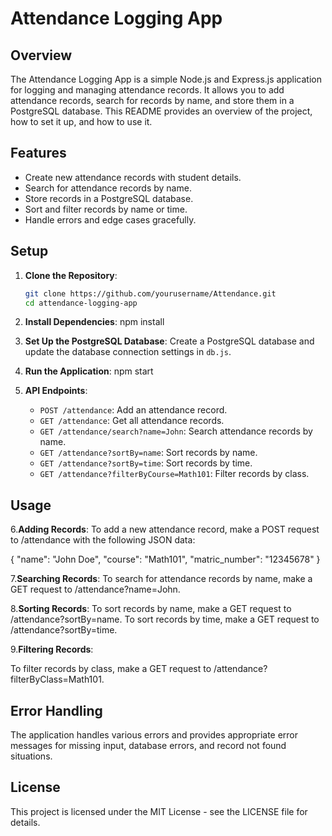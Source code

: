# Attendance Logging App

## Overview

The Attendance Logging App is a simple Node.js and Express.js application for logging and managing attendance records. It allows you to add attendance records, search for records by name, and store them in a PostgreSQL database. This README provides an overview of the project, how to set it up, and how to use it.

## Features

- Create new attendance records with student details.
- Search for attendance records by name.
- Store records in a PostgreSQL database.
- Sort and filter records by name or time.
- Handle errors and edge cases gracefully.

## Setup

1. **Clone the Repository**:

   ```bash
   git clone https://github.com/yourusername/Attendance.git
   cd attendance-logging-app
2. **Install Dependencies**:
   npm install
3. **Set Up the PostgreSQL Database**:
    Create a PostgreSQL database and update the database connection settings in
   `db.js`.
4. **Run the Application**:
   npm start
5. **API Endpoints**:
   - `POST /attendance`: Add an attendance record.
   - `GET /attendance`: Get all attendance records.
   - `GET /attendance/search?name=John`: Search attendance records by name.
   - `GET /attendance?sortBy=name`: Sort records by name.
   - `GET /attendance?sortBy=time`: Sort records by time.
   - `GET /attendance?filterByCourse=Math101`: Filter records by class.

## Usage
6.**Adding Records**:
To add a new attendance record, make a POST request to /attendance with the following JSON data:

{
  "name": "John Doe",
  "course": "Math101",
  "matric_number": "12345678"
}

7.**Searching Records**:
To search for attendance records by name, make a GET request to /attendance?name=John.

8.**Sorting Records**:
To sort records by name, make a GET request to /attendance?sortBy=name.
To sort records by time, make a GET request to /attendance?sortBy=time.

9.**Filtering Records**:

To filter records by class, make a GET request to /attendance?filterByClass=Math101.

## Error Handling
The application handles various errors and provides appropriate error messages for missing input, database errors, and record not found situations.

## License
This project is licensed under the MIT License - see the LICENSE file for details.





   
